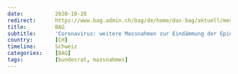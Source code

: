 ```yaml
---
date:          2020-10-28
redirect:      https://www.bag.admin.ch/bag/de/home/das-bag/aktuell/medienmitteilungen.msg-id-80882.html
title:         BAG
subtitle:      'Coronavirus: weitere Massnahmen zur Eindämmung der Epidemie, Einführung von Schnelltests, Reisequarantäne neu geregelt'
country:       [CH]
timeline:      Schweiz
categories:    [BAG]
tags:          [bundesrat, massnahmen]
---
```

